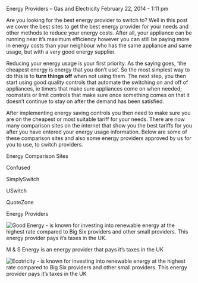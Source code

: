 Energy Providers – Gas and Electricity
February 22, 2014 - 1:11 pm
 
Are you looking for the best energy provider to switch to? Well in this post we cover the best sites to get the best energy provider for your needs and other methods to reduce your energy costs. After all, your appliance can be running near it’s maximum efficiency however you can still be paying more in energy costs than your neighbour who has the same appliance and same usage, but with a very good energy supplier.

Reducing your energy usage is your first priority. As the saying goes, ‘the cheapest energy is energy that you don’t use’.  So the most simplest way to do this is to **turn things off** when not using them. The next step, you then start using good quality controls that automate the switching on and off of appliances, ie timers that make sure appliances come on when needed; roomstats or limit controls that make sure once something comes on that it doesn’t continue to stay on after the demand has been satisfied.

After implementing energy saving controls you then need to make sure you are on the cheapest or most suitable tariff for your needs. There are now many comparison sites on the internet that show you the best tariffs for you after you have entered your energy usage information. Below are some of these comparison sites and also some energy providers approved by us for you to use, to switch providers.

 

Energy Comparison Sites
 

Confused

SimplySwitch

USwitch

QuoteZone

 

Energy Providers
 


![Good Energy](http://www.goodenergy.co.uk/affiliates/myboiler) - is known for investing into renewable energy at the highest rate compared to Big Six providers and other small providers. This energy provider pays it’s taxes in the UK.


M & S Energy is an energy provider that pays it’s taxes in the UK


![Ecotricity](http://www.ecotricity.co.uk/for-your-home?partner=ARA1) - is known for investing into renewable energy at the highest rate compared to Big Six providers and other small providers. This energy provider pays it’s taxes in the UK